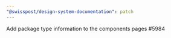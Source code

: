```yaml
---
"@swisspost/design-system-documentation": patch
---
```


 Add package type information to the components pages #5984
